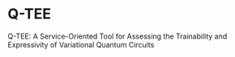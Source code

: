 # Q-TEE
Q-TEE: A Service-Oriented Tool for Assessing the Trainability and Expressivity of Variational Quantum Circuits
